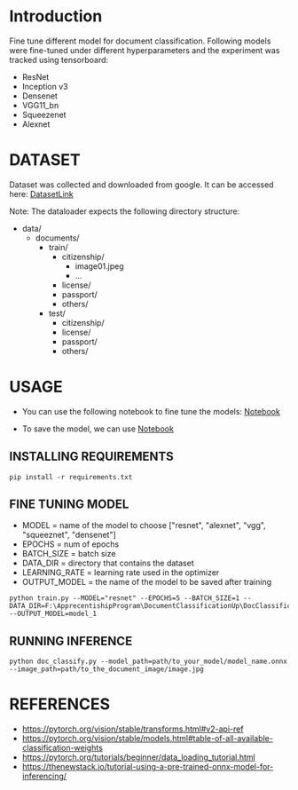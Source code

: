 # Introduction
Fine tune different model for document classification.
Following models were fine-tuned under different hyperparameters and the experiment was tracked using tensorboard:
* ResNet
* Inception v3
* Densenet
* VGG11_bn
* Squeezenet
* Alexnet


# DATASET
Dataset was collected and downloaded from google.
It can be accessed here: <a href = "https://drive.google.com/drive/folders/1MawKiWPK_0ZAaHWZbgQMsOc23id6n2UF?usp=sharing">DatasetLink </a>


Note: The dataloader expects the following directory structure:
- data/
  - documents/
    - train/
      - citizenship/
        - image01.jpeg
        - ...
      - license/
      - passport/
      - others/
    - test/
      - citizenship/
      - license/
      - passport/
      - others/

# USAGE

* You can use the following notebook to fine tune the models: <a href = "https://github.com/fuseMuskan/DocClassificationUpskilling/blob/main/doc_classification_with_transfer_learning/document_classification_with_transfer_learning.ipynb"> Notebook </a>

* To save the model, we can use <a href = "https://github.com/fuseMuskan/DocClassificationUpskilling/blob/main/doc_classification_with_transfer_learning/document_classification.ipynb">Notebook</a>


## INSTALLING REQUIREMENTS

```
pip install -r requirements.txt
```

## FINE TUNING MODEL

* MODEL = name of the model to choose ["resnet", "alexnet", "vgg", "squeeznet", "densenet"]
* EPOCHS = num of epochs
* BATCH_SIZE = batch size
* DATA_DIR = directory that contains the dataset
* LEARNING_RATE = learning rate used in the optimizer
* OUTPUT_MODEL = the name of the model to be saved after training

```
python train.py --MODEL="resnet" --EPOCHS=5 --BATCH_SIZE=1 --DATA_DIR=F:\ApprecentishipProgram\DocumentClassificationUp\DocClassificationUpskilling\dataset --OUTPUT_MODEL=model_1
```

## RUNNING INFERENCE

```
python doc_classify.py --model_path=path/to_your_model/model_name.onnx --image_path=path/to_the_document_image/image.jpg
```

# REFERENCES
* https://pytorch.org/vision/stable/transforms.html#v2-api-ref
* https://pytorch.org/vision/stable/models.html#table-of-all-available-classification-weights
* https://pytorch.org/tutorials/beginner/data_loading_tutorial.html
* https://thenewstack.io/tutorial-using-a-pre-trained-onnx-model-for-inferencing/
